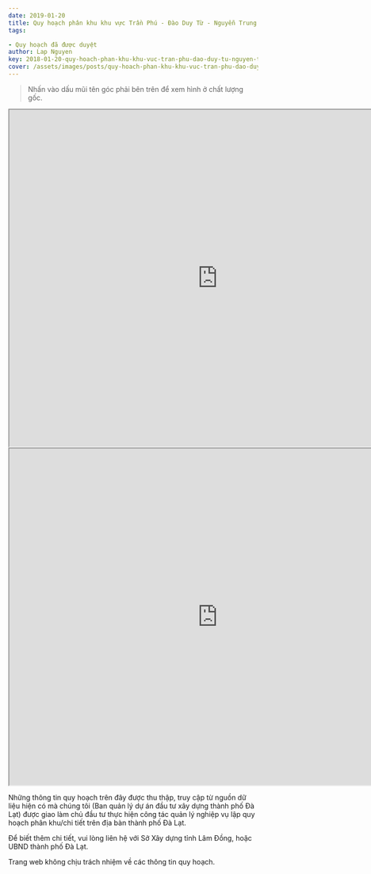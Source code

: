 ```yaml
---
date: 2019-01-20
title: Quy hoạch phân khu khu vực Trần Phú - Đào Duy Từ - Nguyễn Trung Trực - Hà Huy Tập, Phường 3 (Khu A5)
tags:

- Quy hoạch đã được duyệt
author: Lap Nguyen
key: 2018-01-20-quy-hoach-phan-khu-khu-vuc-tran-phu-dao-duy-tu-nguyen-trung-truc-ha-huy-tap-phuong-3-khu-a5
cover: /assets/images/posts/quy-hoach-phan-khu-khu-vuc-tran-phu-dao-duy-tu-nguyen-trung-truc-ha-huy-tap-phuong-3-khu-a5.png
---
```


> Nhấn vào dấu mũi tên góc phải bên trên để xem hình ở chất lượng gốc. 

<iframe src="https://drive.google.com/file/d/1KWkLv5lVm9vHlWfaj-P80LpY15IICQIn/preview" width="840" height="680"></iframe>
<!--more-->
<iframe src="https://drive.google.com/file/d/1K6-GQ95EgGDm7qpmN_XGZ3LEudUHZWcV/preview" width="840" height="680"></iframe>

Những thông tin quy hoạch trên đây được thu thập, truy cập từ nguồn dữ liệu hiện có mà chúng tôi 
(Ban quản lý dự án đầu tư xây dựng thành phố Đà Lạt) được giao làm chủ đầu tư thực hiện công tác quản lý nghiệp vụ 
lập quy hoạch phân khu/chi tiết trên địa bàn thành phố Đà Lạt.

Để biết thêm chi tiết, vui lòng liên hệ với Sở Xây dựng tỉnh Lâm Đồng, hoặc UBND thành phố Đà Lạt.

Trang web không chịu trách nhiệm về các thông tin quy hoạch.